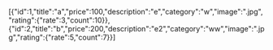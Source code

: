[{"id":1,"title":"a","price":100,"description":"e","category":"w","image":".jpg","rating":{"rate":3,"count":10}},
{"id":2,"title":"b","price":200,"description":"e2","category":"ww","image":".jpg","rating":{"rate":5,"count":7}}]
